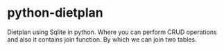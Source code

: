 # python-dietplan
Dietplan using Sqlite in python. Where you can perform CRUD operations and also it contains join function. By which we can join two tables.
